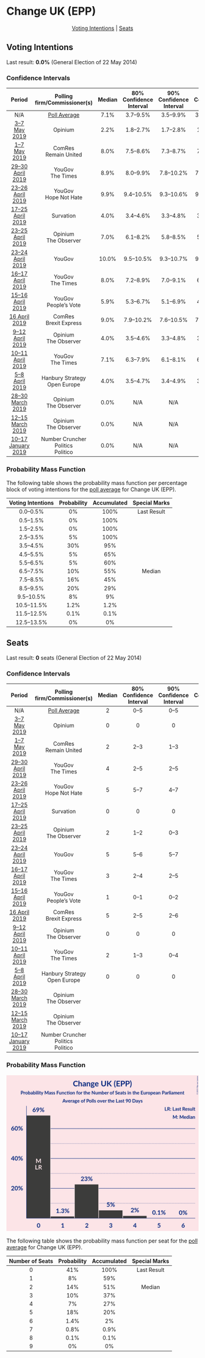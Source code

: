 # Change UK (EPP)

<p align="center"><a href="#voting-intentions">Voting Intentions</a> | <a href="#seats">Seats</a></p>

## Voting Intentions

Last result: **0.0%** (General Election of 22 May 2014)

### Confidence Intervals

| Period     | Polling firm/Commissioner(s) | Median | 80% Confidence Interval | 90% Confidence Interval | 95% Confidence Interval | 99% Confidence Interval |
|:----------:|:----------------:|:-----------:|:-----------------------:|:-----------------------:|:-----------------------:|:-----------------------:|
| N/A | [Poll Average](average.html) | 7.1% | 3.7–9.5% | 3.5–9.9% | 3.4–10.2% | 3.1–10.9% |
| [3–7 May 2019](2019-05-07-Opinium.html) | Opinium | 2.2% | 1.8–2.7% | 1.7–2.8% | 1.6–2.9% | 1.5–3.2% |
| [1–7 May 2019](2019-05-07-ComRes.html) | ComRes <br> Remain United | 8.0% | 7.5–8.6% | 7.3–8.7% | 7.2–8.9% | 7.0–9.2% |
| [29–30 April 2019](2019-04-30-YouGov.html) | YouGov <br> The Times | 8.9% | 8.0–9.9% | 7.8–10.2% | 7.6–10.4% | 7.2–10.9% |
| [23–26 April 2019](2019-04-26-YouGov.html) | YouGov <br> Hope Not Hate | 9.9% | 9.4–10.5% | 9.3–10.6% | 9.1–10.7% | 8.9–11.0% |
| [17–25 April 2019](2019-04-25-Survation.html) | Survation | 4.0% | 3.4–4.6% | 3.3–4.8% | 3.2–4.9% | 3.0–5.2% |
| [23–25 April 2019](2019-04-25-Opinium.html) | Opinium <br> The Observer | 7.0% | 6.1–8.2% | 5.8–8.5% | 5.6–8.8% | 5.2–9.3% |
| [23–24 April 2019](2019-04-24-YouGov.html) | YouGov | 10.0% | 9.5–10.5% | 9.3–10.7% | 9.2–10.8% | 9.0–11.1% |
| [16–17 April 2019](2019-04-17-YouGov.html) | YouGov <br> The Times | 8.0% | 7.2–8.9% | 7.0–9.1% | 6.8–9.3% | 6.4–9.8% |
| [15–16 April 2019](2019-04-16-YouGov.html) | YouGov <br> People’s Vote | 5.9% | 5.3–6.7% | 5.1–6.9% | 4.9–7.1% | 4.6–7.5% |
| [16 April 2019](2019-04-16-ComRes.html) | ComRes <br> Brexit Express | 9.0% | 7.9–10.2% | 7.6–10.5% | 7.4–10.8% | 6.9–11.4% |
| [9–12 April 2019](2019-04-12-Opinium.html) | Opinium <br> The Observer | 4.0% | 3.5–4.6% | 3.3–4.8% | 3.2–4.9% | 3.0–5.3% |
| [10–11 April 2019](2019-04-11-YouGov.html) | YouGov <br> The Times | 7.1% | 6.3–7.9% | 6.1–8.1% | 6.0–8.3% | 5.6–8.7% |
| [5–8 April 2019](2019-04-08-HanburyStrategy.html) | Hanbury Strategy <br> Open Europe | 4.0% | 3.5–4.7% | 3.4–4.9% | 3.3–5.0% | 3.0–5.3% |
| [28–30 March 2019](2019-03-30-Opinium.html) | Opinium <br> The Observer | 0.0% | N/A | N/A | N/A | N/A |
| [12–15 March 2019](2019-03-15-Opinium.html) | Opinium <br> The Observer | 0.0% | N/A | N/A | N/A | N/A |
| [10–17 January 2019](2019-01-17-NumberCruncherPolitics.html) | Number Cruncher Politics <br> Politico | 0.0% | N/A | N/A | N/A | N/A |

### Probability Mass Function

The following table shows the probability mass function per percentage block of voting intentions for the [poll average](average.html) for Change UK (EPP).

| Voting Intentions | Probability | Accumulated | Special Marks |
|:-----------------:|:-----------:|:-----------:|:-------------:|
| 0.0–0.5% | 0% | 100% | Last Result |
| 0.5–1.5% | 0% | 100% |  |
| 1.5–2.5% | 0% | 100% |  |
| 2.5–3.5% | 5% | 100% |  |
| 3.5–4.5% | 30% | 95% |  |
| 4.5–5.5% | 5% | 65% |  |
| 5.5–6.5% | 5% | 60% |  |
| 6.5–7.5% | 10% | 55% | Median |
| 7.5–8.5% | 16% | 45% |  |
| 8.5–9.5% | 20% | 29% |  |
| 9.5–10.5% | 8% | 9% |  |
| 10.5–11.5% | 1.2% | 1.2% |  |
| 11.5–12.5% | 0.1% | 0.1% |  |
| 12.5–13.5% | 0% | 0% |  |


## Seats

Last result: **0** seats (General Election of 22 May 2014)

### Confidence Intervals

| Period     | Polling firm/Commissioner(s) | Median | 80% Confidence Interval | 90% Confidence Interval | 95% Confidence Interval | 99% Confidence Interval |
|:----------:|:----------------:|:------:|:-----------------------:|:-----------------------:|:-----------------------:|:-----------------------:|
| N/A | [Poll Average](average.html) | 2 | 0–5 | 0–5 | 0–5 | 0–7 |
| [3–7 May 2019](2019-05-07-Opinium.html) | Opinium | 0 | 0 | 0 | 0 | 0 |
| [1–7 May 2019](2019-05-07-ComRes.html) | ComRes <br> Remain United | 2 | 2–3 | 1–3 | 1–4 | 1–4 |
| [29–30 April 2019](2019-04-30-YouGov.html) | YouGov <br> The Times | 4 | 2–5 | 2–5 | 2–6 | 2–7 |
| [23–26 April 2019](2019-04-26-YouGov.html) | YouGov <br> Hope Not Hate | 5 | 5–7 | 4–7 | 4–8 | 4–8 |
| [17–25 April 2019](2019-04-25-Survation.html) | Survation | 0 | 0 | 0 | 0 | 0 |
| [23–25 April 2019](2019-04-25-Opinium.html) | Opinium <br> The Observer | 2 | 1–2 | 0–3 | 0–3 | 0–5 |
| [23–24 April 2019](2019-04-24-YouGov.html) | YouGov | 5 | 5–6 | 5–7 | 4–8 | 4–8 |
| [16–17 April 2019](2019-04-17-YouGov.html) | YouGov <br> The Times | 3 | 2–4 | 2–5 | 2–5 | 1–6 |
| [15–16 April 2019](2019-04-16-YouGov.html) | YouGov <br> People’s Vote | 1 | 0–1 | 0–2 | 0–2 | 0–3 |
| [16 April 2019](2019-04-16-ComRes.html) | ComRes <br> Brexit Express | 5 | 2–5 | 2–6 | 2–7 | 2–7 |
| [9–12 April 2019](2019-04-12-Opinium.html) | Opinium <br> The Observer | 0 | 0 | 0 | 0 | 0 |
| [10–11 April 2019](2019-04-11-YouGov.html) | YouGov <br> The Times | 2 | 1–3 | 0–4 | 0–4 | 0–4 |
| [5–8 April 2019](2019-04-08-HanburyStrategy.html) | Hanbury Strategy <br> Open Europe | 0 | 0 | 0 | 0 | 0 |
| [28–30 March 2019](2019-03-30-Opinium.html) | Opinium <br> The Observer |  |  |  |  |  |
| [12–15 March 2019](2019-03-15-Opinium.html) | Opinium <br> The Observer |  |  |  |  |  |
| [10–17 January 2019](2019-01-17-NumberCruncherPolitics.html) | Number Cruncher Politics <br> Politico |  |  |  |  |  |

### Probability Mass Function

![Graph with seats probability mass function not yet produced](average-seats-pmf-changeukepp.png "Seats Probability Mass Function")

The following table shows the probability mass function per seat for the [poll average](average.html) for Change UK (EPP).

| Number of Seats | Probability | Accumulated | Special Marks |
|:---------------:|:-----------:|:-----------:|:-------------:|
| 0 | 41% | 100% | Last Result |
| 1 | 8% | 59% |  |
| 2 | 14% | 51% | Median |
| 3 | 10% | 37% |  |
| 4 | 7% | 27% |  |
| 5 | 18% | 20% |  |
| 6 | 1.4% | 2% |  |
| 7 | 0.8% | 0.9% |  |
| 8 | 0.1% | 0.1% |  |
| 9 | 0% | 0% |  |


